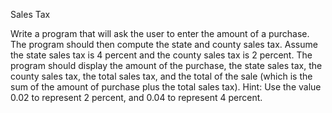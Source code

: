 Sales Tax

Write a program that will ask the user to enter the amount of a purchase. The program
should then compute the state and county sales tax. Assume the state sales tax is 4 percent
and the county sales tax is 2 percent. The program should display the amount of the purchase,
the state sales tax, the county sales tax, the total sales tax, and the total of the sale
(which is the sum of the amount of purchase plus the total sales tax). Hint: Use the value
0.02 to represent 2 percent, and 0.04 to represent 4 percent.
